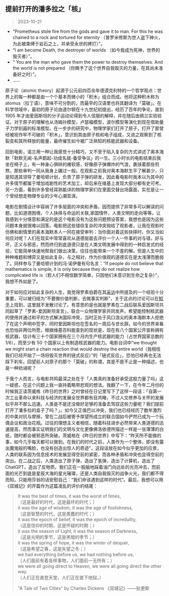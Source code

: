 ## 提前打开的潘多拉之「核」

> 2023-10-21

- “Prometheus stole fire from the gods and gave it to man. For this he was chained to a rock and tortured for eternity （普罗米修斯为世人盗下神火，为此被束缚于岩石之上，并承受永世的拷打）”。
- “I am become Death, the destroyer of worlds （如今我成为死神，世界的毁灭者）”。
- “ You are the man who gave them the power to destroy themselves. And the world is not prepared （你赐予了这个世界自我毁灭的力量，在其尚未准备好之时）”。
- ......

原子论（atomic theory）起源于公元前四百余年德谟克利特的一个哲学观点：世界上的每一种都是由一个个基本而微小的「积木」组合而成。他将这种积木称为 atomus（拉丁语），意味不可分割的，而最早的汉语里也将其翻译为「莫破」。在科学领域中，最初的原子论由道尔顿在十九世纪初提出，经历了百年的争论，直到 1905 年才由爱因斯坦的分子运动论得到令人信服的解释，并在随后由佩兰实验验证。对于原子的理解也从汤姆孙模型，卢瑟福模型，波尔模型等演化到现在借助量子力学刻画的标准模型。在一步步的研究中，物理学家们打开了原子，打开了那曾经被视作牢不可破的「积木」，意识到其由原子核和电子组成，又进之观察到了核裂变和其所释放的能量，最终催生如今被广泛熟知的核能武器和设备。

回到电影，诺兰用一种让我感觉十分精巧，又不至于陷入复杂的方式讲述了奥本海默「默默无闻-名声鹊起-功成名就-备受争议」的一生。三小时长的电影结束后我坐在椅子上，有一种身心俱碎的瘫软感，好像原子弹爆炸的气浪，裹挟着那些煎熬，那些审判一同从我身上碾过一般。在观影之前我对奥本海默生平了解甚少，只是知道其领导了曼哈顿计划，负责了原子弹的研发，因此看电影时我本以为其中的许多情节都属于增加戏剧性的艺术加工，却后来在维基上发现大部分都有史可考。另一方面，看到许多曾经耳熟能详的物理学家们在里面交替出场露面，实在是让一个曾经想走物理专业的少年心潮澎湃。

电影在剧情设计中容纳了许多层面的冲突和矛盾，因而提供了非常多可以解读的问题，比如道德困境，个人抉择与命运的关联,家国情怀，人类文明的走向等等。让我感到十分惬意和满足的是这个电影没有为这些问题预设答案，我想也是因为这些问题本身就很难以回答。电影把这些错综复杂的冲突抛给了观影者，让我在观影时仿佛和剧情里的奥本海默本人一同在接受审判：当你面对着这些抉择时，你又当如何应对呢？人们在现实中常常喜欢从道德层面去评价一个人一件事的对与错，好与坏，正义与邪恶，然而终归到底道德只是在人类文明发展中得到的一种启发式的经验，它能简单快速地帮我们做出决策，往往也能带来一个不差的解。但是人生中的种种难题和博弈又是如此复杂，与之相对，作为价值观的道德实在是太浅薄而脆弱了。同样参与了曼哈顿计划的冯·诺伊曼有句名言：“If people do not believe that mathematics is simple, it is only because they do not realize how complicated life is（若人们不相信数学简单，只因他们未意识到生命之复杂）”，我想不外如是了。

对于如何应对如此复杂的人生，我觉得罗素伯爵在其[采访](https://www.youtube.com/watch?v=ihaB8AFOhZo)中所提及的一个经验十分重要，可以被归结为“不要做价值判断，去做事实判断”，关于这点的讨论可以在[知乎](https://www.zhihu.com/question/340543368/answer/791761846)上找到，这里就不发散讨论了。有意思的是也就是罗素在二战后联系爱因斯坦共同起草了「罗素-爱因斯坦宣言」，联合一众物理学家共同发声，希望能控制核武器的使用并通过和平的方式解决国际冲突，当时正处于风口浪尖的奥本海默本人拒绝了在这个声明中签字，同时爱因斯坦也在签名的一周后与世长辞。如今的世界来看也恐怕非两位所愿，根据维基百科能查到的现状是，现在有八个国家公开宣称拥有核武器，估计有三十个国家拥有在三个月内生产核武器的能力（占世界国家总数的 1/6），而至少有 50 个国家以上有制造核武器的能力。电影台词中“we thought we might start a chain reaction that would destroy the entire world（我相信我们已经开始了一场将毁灭世界的链式反应）”的「链式反应」，恐怕已经再也无法踩下刹车。回望前人对原子的那个「莫破」的称谓，其是不是不止是一种描述，也是一种劝诫呢？

于我个人而言，与电影共鸣最深之处在于「人类真的准备好承受这股力量了吗」这一疑惑，在这个问题上我一直持着略带悲观的想法。我翻了一下，在今年二月份的时候我正读茨威格《昨日的世界》之时曾经在日记里写下了这样一段话：「自第一次工业革命以来科技与经济的发展全世界都有目共睹，不过人文修养与关怀的发展似乎并不那么迅速。人类是不是还没做好足够的准备去驾驭这些力量呢？我们提前打开了潘多拉的盒子了吗？」。如今又正值巴以冲突，我们也已经经历了数年激烈的中美对抗与摩擦，曾在二战后被寄予厚望所成立的联合国如今俨然已成为一个玩偶会议和政治花瓶。过往的理想主义者相信，随着科技进步必然带来人类道德的迅速提高，然而事实证明我们的文明与文化更像佛洛依德所描述一样是一张薄薄的白纸，随时都会被邪恶所突破。茨威格在《昨日的世界》中写下：“昨天所不能做的事，如今几乎每天都可以做到。在我们的时代之前，人类作为一个整体，即没有露出魔鬼般的嘴脸，也没有创造出惊人的奇迹”，这段话放在如今似乎更加的应景，人类的联系因为信息技术的发展显得空前的紧密，而各种矛盾和冲突也显得空前的突出。在二战之后，人类造出了原子弹，造出了氢弹，造出了计算机，造出了 ChatGPT，造出了反物质。我们正在一股脑地踩着油门向远处的光亮冲去，而前面的光芒到底是星辰大海的星光璀璨，还是人类自我毁灭的战争火光，我们都不得而知，只能用莎翁的话安慰自己：“我们命该遇到这样的时代”。最后，我想可以用《双城记》的开篇作为这篇凌乱的评价的结尾：

> It was the best of times, it was the worst of times,  
> （这是最好的时代，这是最坏的时代；）  
> it was the age of wisdom, it was the age of foolishness,  
> （这是智慧的时代，这是愚蠢的时代；）  
> it was the epoch of belief, it was the epoch of incredulity,  
> （这是信仰的时期，这是怀疑的时期；）  
> it was the season of Light, it was the season of Darkness,  
> （这是光明的季节，这是黑暗的季节；）  
> it was the spring of hope, it was the winter of despair,  
> （这是希望之春，这是失望之冬；）  
> we had everything before us, we had nothing before us,  
> （人们面前有着各样事物，人们面前一无所有；）  
> we were all going direct to Heaven, we were all going direct the other way.  
> （人们正在直登天堂，人们正在直下地狱。）  
>  
> "A Tale of Two Cities" by Charles Dickens
> 《双城记》——狄更斯

